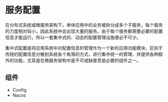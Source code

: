 # 服务配置

在分布式系统或微服务架构下，单体应用中的业务被拆分成多个子服务，每个服务的力度相对较小，因此系统中会出现大量的服务。由于每个服务都需要必要的配置信息才能运行，所以一套集中式的、动态的配置管理设施便必不可少。

集中式配置是将应用系统中对配置信息的管理作为一个新的应用功能模块，区别于传统的配置信息分散到系统各个角落的方式，进行集中统一的管理，并提供各种额外的功能，尤其是在微服务架构中是不可或缺甚至是必要的组件之一。

## 组件

* Config
* Nacos
